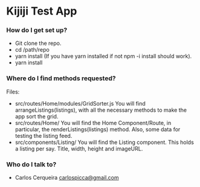 # Kijiji Test App #

### How do I get set up? ###
* Git clone the repo.
* cd /path/repo
* yarn install (If you have yarn installed if not npm -i install should  work).
* yarn install

### Where do I find methods requested? ###
Files:
- src/routes/Home/modules/GridSorter.js You will find arrangeListings(listings), with all the necessary methods to make the app sort the grid.
- src/routes/Home/ You will find the Home Component/Route, in particular, the renderListings(listings) method. Also, some data for testing the listing feed.
- src/components/Listing/ You will find the Listing component. This holds a listing per say. Title, width, height and imageURL. 

### Who do I talk to? ###

* Carlos Cerqueira <carlospicca@gmail.com>